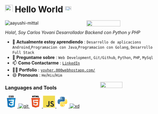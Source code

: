 <h1><img src="https://imgur.com/CTPzCrS.gif" height=25px width=25px> Hello World <img src="https://imgur.com/TFzFv3D.gif" height=20px width=20px></h1>
<img src="https://imgur.com/Z9n1y5S.gif" height=47% width=47% align="right">
<p align="left"> <img src="https://komarev.com/ghpvc/?username=aayushi-mittal" alt="aayushi-mittal" /> </p>

<p><i>Hola!, Soy Carlos Yovani Desarrollador Backend con Python y PHP</i></p>
<ul>
<li> 🌱 <b>Actualmente estoy aprendiendo</b> : <code>Desarrollo de aplicacions Androind</code>,<code>Programacion con Java</code>,<code>Programacion con Golang</code>, <code>Desarrollo Full Stack </code></li>
<li> 💬 <b>Preguntame sobre</b> : <code>Web Development</code>, <code>Git/Github</code>, <code>Python</code>, <code>PHP</code>, <code>MySql</code></li>
<li> 📫 <b>Como Contactarme</b> : <code><a href="https://www.linkedin.com/in/carlos-yovani-munoz-hernandez/">LinkedIn</a></code></li>
<li> 👩‍💻 <b>Portfolio</b> : <code><a href="https://yovher.000webhostapp.com/">yovher.000webhostapp.com/</a></code></li>
<li> 😄 <b>Pronouns</b> : <code>He</code>/<code>His</code>/<code>Him</code></li>
<!-- <li> ⚡ <b>Fun fact</b> : </li> -->
</ul>

<img src="https://imgur.com/ePLe9mA.gif" align="right" height=38% width=38%>

<h3>Languages and Tools</h3>
<p align="left">   <a href="https://www.w3schools.com/css/" target="_blank"> <img src="https://raw.githubusercontent.com/devicons/devicon/master/icons/css3/css3-original-wordmark.svg" alt="css3" width="40" height="40"/> </a> <a href="https://git-scm.com/" target="_blank"> <img src="https://www.vectorlogo.zone/logos/git-scm/git-scm-icon.svg" alt="git" width="40" height="40"/> </a> <a href="https://www.w3.org/html/" target="_blank"> <img src="https://raw.githubusercontent.com/devicons/devicon/master/icons/html5/html5-original-wordmark.svg" alt="html5" width="40" height="40"/> </a> <a href="https://developer.mozilla.org/en-US/docs/Web/JavaScript" target="_blank"> <img src="https://raw.githubusercontent.com/devicons/devicon/master/icons/javascript/javascript-original.svg" alt="javascript" width="40" height="40"/> </a> <a href="https://www.python.org" target="_blank"> <img src="https://raw.githubusercontent.com/devicons/devicon/master/icons/python/python-original.svg" alt="python" width="40" height="40"/> </a> <a href="https://www.mysql.com/" target="_blank"> <img src="https://i0.wp.com/itsoftware.com.co/content/wp-content/uploads/2018/03/que-es-y-para-que-sirve-mysql-1.jpg?fit=900%2C400&ssl=1" alt="xd" width="40" height="40"/> </a> </p>


